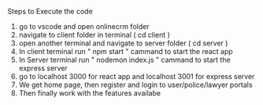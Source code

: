 Steps to Execute the code

1. go to vscode and open onlinecrm folder 
2. navigate to client folder in terminal ( cd client )
3. open another terminal and navigate to server folder ( cd server )
4. In client terminal run " npm start " cammand to start the react app 
5. In Server terminal run " nodemon index.js " cammand to start the express server
6. go to localhost 3000 for react app and localhost 3001 for express server
7. We get home page, then register and login to user/police/lawyer portals
8. Then finally work with the features availabe   
